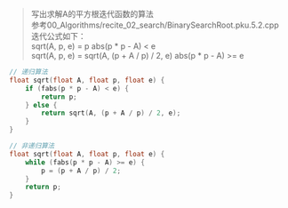 > 写出求解A的平方根迭代函数的算法  
> 参考00_Algorithms/recite_02_search/BinarySearchRoot.pku.5.2.cpp  
> 迭代公式如下：  
> sqrt(A, p, e) = p                                 abs(p * p - A) < e  
> sqrt(A, p, e) = sqrt(A, (p + A / p) / 2, e)       abs(p * p - A) >= e


```cpp
// 递归算法
float sqrt(float A, float p, float e) {
    if (fabs(p * p - A) < e) {
        return p;
    } else {
        return sqrt(A, (p + A / p) / 2, e);
    }
}

// 非递归算法
float sqrt(float A, float p, float e) {
    while (fabs(p * p - A) >= e) {
        p = (p + A / p) / 2;
    }
    return p;
}

```